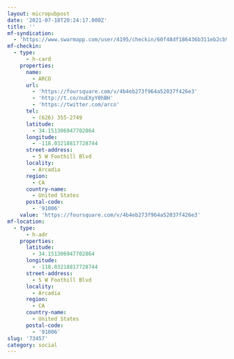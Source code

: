 ```yaml
---
layout: micropubpost
date: '2021-07-18T20:24:17.000Z'
title: ''
mf-syndication:
  - 'https://www.swarmapp.com/user/4195/checkin/60f48df186436b311eb2cb9a'
mf-checkin:
  - type:
      - h-card
    properties:
      name:
        - ARCO
      url:
        - 'https://foursquare.com/v/4b4eb273f964a52037f426e3'
        - 'http://t.co/nuEXyY0hBH'
        - 'https://twitter.com/arco'
      tel:
        - (626) 355-2749
      latitude:
        - 34.151306947702864
      longitude:
        - -118.03218817728744
      street-address:
        - 5 W Foothill Blvd
      locality:
        - Arcadia
      region:
        - CA
      country-name:
        - United States
      postal-code:
        - '91006'
    value: 'https://foursquare.com/v/4b4eb273f964a52037f426e3'
mf-location:
  - type:
      - h-adr
    properties:
      latitude:
        - 34.151306947702864
      longitude:
        - -118.03218817728744
      street-address:
        - 5 W Foothill Blvd
      locality:
        - Arcadia
      region:
        - CA
      country-name:
        - United States
      postal-code:
        - '91006'
slug: '73457'
category: social
---
```


